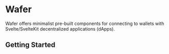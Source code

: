 # Wafer

Wafer offers minimalist pre-built components for connecting to wallets with Svelte/SvelteKit decentralized applications (dApps).

## Getting Started
